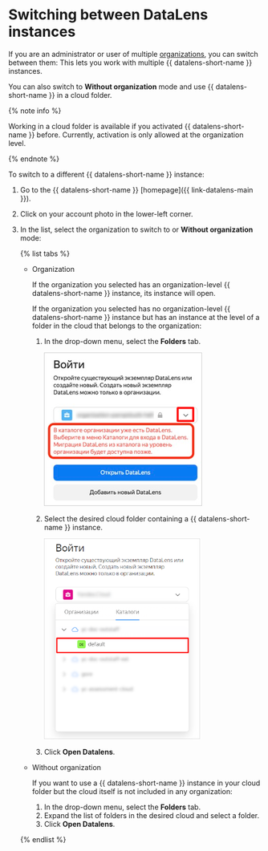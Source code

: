 # Switching between DataLens instances

If you are an administrator or user of multiple [organizations](../../concepts/organizations.md), you can switch between them: This lets you work with multiple {{ datalens-short-name }} instances.

You can also switch to **Without organization** mode and use {{ datalens-short-name }} in a cloud folder.

{% note info %}

Working in a cloud folder is available if you activated {{ datalens-short-name }} before. Currently, activation is only allowed at the organization level.

{% endnote %}

To switch to a different {{ datalens-short-name }} instance:

1. Go to the {{ datalens-short-name }} [homepage]({{ link-datalens-main }}).
1. Click on your account photo in the lower-left corner.
1. In the list, select the organization to switch to or **Without organization** mode:

   {% list tabs %}

   - Organization

     If the organization you selected has an organization-level {{ datalens-short-name }} instance, its instance will open.

     If the organization you selected has no organization-level {{ datalens-short-name }} instance but has an instance at the level of a folder in the cloud that belongs to the organization:

     1. In the drop-down menu, select the **Folders** tab.

         ![image](../../../_assets/datalens/organization/organization-attention.png)

     1. Select the desired cloud folder containing a {{ datalens-short-name }} instance.

         ![image](../../../_assets/datalens/organization/organization-catalog.png)

     1. Click **Open Datalens**.

   - Without organization

     If you want to use a {{ datalens-short-name }} instance in your cloud folder but the cloud itself is not included in any organization:

     1. In the drop-down menu, select the **Folders** tab.
     1. Expand the list of folders in the desired cloud and select a folder.
     1. Click **Open Datalens**.

   {% endlist %}